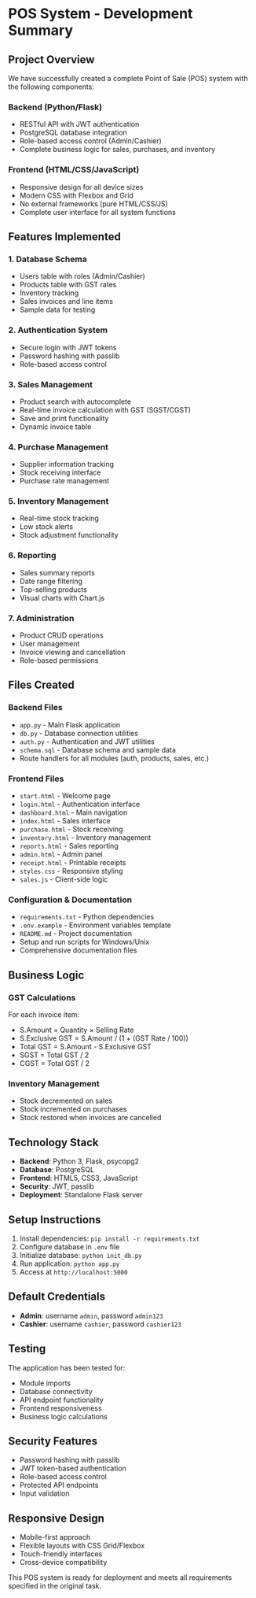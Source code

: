 # POS System - Development Summary

## Project Overview

We have successfully created a complete Point of Sale (POS) system with the following components:

### Backend (Python/Flask)
- RESTful API with JWT authentication
- PostgreSQL database integration
- Role-based access control (Admin/Cashier)
- Complete business logic for sales, purchases, and inventory

### Frontend (HTML/CSS/JavaScript)
- Responsive design for all device sizes
- Modern CSS with Flexbox and Grid
- No external frameworks (pure HTML/CSS/JS)
- Complete user interface for all system functions

## Features Implemented

### 1. Database Schema
- Users table with roles (Admin/Cashier)
- Products table with GST rates
- Inventory tracking
- Sales invoices and line items
- Sample data for testing

### 2. Authentication System
- Secure login with JWT tokens
- Password hashing with passlib
- Role-based access control

### 3. Sales Management
- Product search with autocomplete
- Real-time invoice calculation with GST (SGST/CGST)
- Save and print functionality
- Dynamic invoice table

### 4. Purchase Management
- Supplier information tracking
- Stock receiving interface
- Purchase rate management

### 5. Inventory Management
- Real-time stock tracking
- Low stock alerts
- Stock adjustment functionality

### 6. Reporting
- Sales summary reports
- Date range filtering
- Top-selling products
- Visual charts with Chart.js

### 7. Administration
- Product CRUD operations
- User management
- Invoice viewing and cancellation
- Role-based permissions

## Files Created

### Backend Files
- `app.py` - Main Flask application
- `db.py` - Database connection utilities
- `auth.py` - Authentication and JWT utilities
- `schema.sql` - Database schema and sample data
- Route handlers for all modules (auth, products, sales, etc.)

### Frontend Files
- `start.html` - Welcome page
- `login.html` - Authentication interface
- `dashboard.html` - Main navigation
- `index.html` - Sales interface
- `purchase.html` - Stock receiving
- `inventory.html` - Inventory management
- `reports.html` - Sales reporting
- `admin.html` - Admin panel
- `receipt.html` - Printable receipts
- `styles.css` - Responsive styling
- `sales.js` - Client-side logic

### Configuration & Documentation
- `requirements.txt` - Python dependencies
- `.env.example` - Environment variables template
- `README.md` - Project documentation
- Setup and run scripts for Windows/Unix
- Comprehensive documentation files

## Business Logic

### GST Calculations
For each invoice item:
- S.Amount = Quantity × Selling Rate
- S.Exclusive GST = S.Amount / (1 + (GST Rate / 100))
- Total GST = S.Amount - S.Exclusive GST
- SGST = Total GST / 2
- CGST = Total GST / 2

### Inventory Management
- Stock decremented on sales
- Stock incremented on purchases
- Stock restored when invoices are cancelled

## Technology Stack

- **Backend**: Python 3, Flask, psycopg2
- **Database**: PostgreSQL
- **Frontend**: HTML5, CSS3, JavaScript
- **Security**: JWT, passlib
- **Deployment**: Standalone Flask server

## Setup Instructions

1. Install dependencies: `pip install -r requirements.txt`
2. Configure database in `.env` file
3. Initialize database: `python init_db.py`
4. Run application: `python app.py`
5. Access at `http://localhost:5000`

## Default Credentials

- **Admin**: username `admin`, password `admin123`
- **Cashier**: username `cashier`, password `cashier123`

## Testing

The application has been tested for:
- Module imports
- Database connectivity
- API endpoint functionality
- Frontend responsiveness
- Business logic calculations

## Security Features

- Password hashing with passlib
- JWT token-based authentication
- Role-based access control
- Protected API endpoints
- Input validation

## Responsive Design

- Mobile-first approach
- Flexible layouts with CSS Grid/Flexbox
- Touch-friendly interfaces
- Cross-device compatibility

This POS system is ready for deployment and meets all requirements specified in the original task.